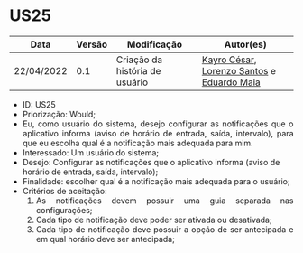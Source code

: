 # US25


|Data | Versão | Modificação | Autor(es)|
| -- | -- | -- | -- |
| 22/04/2022 | 0.1 | Criação da história de usuário | [Kayro César](https://github.com/kayrocesar), [Lorenzo Santos](https://github.com/kayrocesar) e [Eduardo Maia](https://github.com/eduardomr) |


<ul>
<li> ID: US25</li>
<li>Priorização: Would;</li>
<li align="justify">Eu, como usuário do sistema, desejo configurar as notificações que o aplicativo informa (aviso de horário de entrada, saída, intervalo), para que eu escolha qual é a notificação mais adequada para mim.</li>
<li>Interessado: Um usuário do sistema;</li>
<li>Desejo: Configurar as notificações que o aplicativo informa (aviso de horário de entrada, saída, intervalo);</li>
<li>Finalidade: escolher qual é a notificação mais adequada para o usuário;</li>
<li align="justify"> Critérios de aceitação:
    <ol>
    <li> As notificações devem possuir uma guia separada nas configurações;</li>
    <li> Cada tipo de notificação deve poder ser ativada ou desativada;</li>
    <li> Cada tipo de notificação deve possuir a opção de ser antecipada e em qual horário deve ser antecipada;</li>
    </ol>

</li>